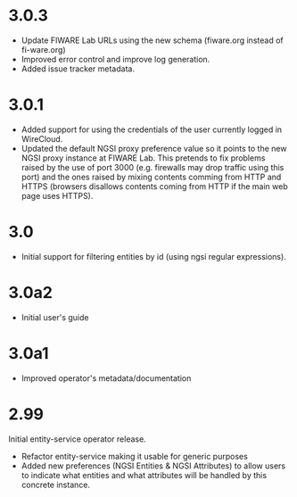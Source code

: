 3.0.3
=====

* Update FIWARE Lab URLs using the new schema (fiware.org instead of
  fi-ware.org)
* Improved error control and improve log generation.
* Added issue tracker metadata.

3.0.1
=====

* Added support for using the credentials of the user currently logged in
  WireCloud.
* Updated the default NGSI proxy preference value so it points to the new NGSI
  proxy instance at FIWARE Lab. This pretends to fix problems raised by the use
  of port 3000 (e.g. firewalls may drop traffic using this port) and the ones
  raised by mixing contents comming from HTTP and HTTPS (browsers disallows
  contents coming from HTTP if the main web page uses HTTPS).

3.0
===

* Initial support for filtering entities by id (using ngsi regular expressions).

3.0a2
=====

* Initial user's guide

3.0a1
=====

* Improved operator's metadata/documentation

2.99
====

Initial entity-service operator release.

* Refactor entity-service making it usable for generic purposes
* Added new preferences (NGSI Entities & NGSI Attributes) to allow users to
  indicate what entities and what attributes will be handled by this concrete
  instance.
